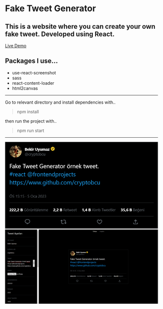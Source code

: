 # Fake Tweet Generator 

## This is a website where you can create your own fake tweet. Developed using React.

[Live Demo](https://fake-tweet-generator-self.vercel.app)

## Packages I use...

* use-react-screenshot
* sass
* react-content-loader
* html2canvas

---
Go to relevant directory and install dependencies with..
> npm install

then run the project with..
> npm run start

---

![app image](./public/previews/exampletweet.png)
![app image](./public/previews/websitepreview.png)
